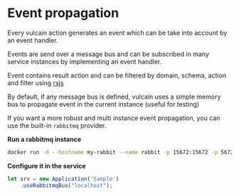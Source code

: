 # Event propagation

Every vulcain action generates an event which can be take into account by an event handler.

Events are send over a message bus and can be subscribed in many service instances by implementing an event handler.

Event contains result action and can be filtered by domain, schema, action and filter using [rxjs](http://reactivex.io/) 

By default, if any message bus is defined, vulcain uses a simple memory bus to propagate event in the current instance (useful for testing)

If you want a more robust and multi instance event propagation, you can use the built-in ```rabbitmq``` provider.

**Run a rabbitmq instance**

```bash
docker run -d --hostname my-rabbit --name rabbit -p 15672:15672 -p 5672:5672 rabbitmq:management-alpine
```

**Configure it in the service**

```js
let srv = new Application('Sample')
    .useRabbitmqBus("localhost");
```
